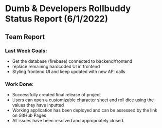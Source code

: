 # Dumb & Developers Rollbuddy Status Report (6/1/2022)

## Team Report

### Last Week Goals:

- Get the database (firebase) connected to backend/frontend
- replace remaining hardcoded UI in frontend 
- Styling frontend UI and keep updated with new API calls

### Work Done:

- Successfully created final release of project
- Users can open a customizable character sheet and roll dice using the values they have inputted
- Working application has been deployed and can be assessed by the link on GitHub Pages
- All issues have been resolved and appropriately closed.
